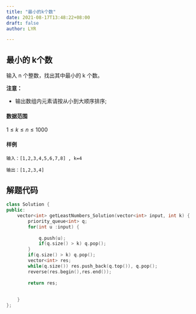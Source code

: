 ```yaml
---
title: "最小的k个数"
date: 2021-08-17T13:48:22+08:00
draft: false
author: LYR

---
```


## 最小的 k个数





输入 n  个整数，找出其中最小的 k 个数。

**注意：**

- 输出数组内元素请按从小到大顺序排序;

#### 数据范围

$1≤k≤n≤1000$

 

#### 样例

```
输入：[1,2,3,4,5,6,7,8] , k=4

输出：[1,2,3,4]
```







## 解题代码



```cpp
class Solution {
public:
    vector<int> getLeastNumbers_Solution(vector<int> input, int k) {
        priority_queue<int> q;
        for(int u :input) {
            
            q.push(u);
            if(q.size() > k) q.pop();
        }
        if(q.size() > k) q.pop();
        vector<int> res;
        while(q.size()) res.push_back(q.top()), q.pop();
        reverse(res.begin(),res.end());
        
        return res;
        
        
    }
};
```



